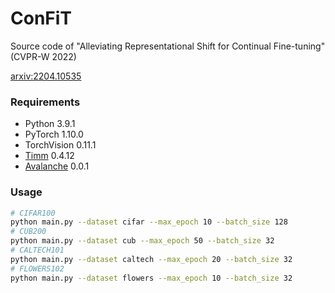 # ConFiT
Source code of "Alleviating Representational Shift for Continual Fine-tuning" (CVPR-W 2022)

[arxiv:2204.10535](https://arxiv.org/abs/2204.10535)
### Requirements
+ Python 3.9.1
+ PyTorch 1.10.0
+ TorchVision 0.11.1
+ [Timm](https://rwightman.github.io/pytorch-image-models/) 0.4.12
+ [Avalanche](https://avalanche.continualai.org/) 0.0.1 
### Usage
```sh 
# CIFAR100
python main.py --dataset cifar --max_epoch 10 --batch_size 128
# CUB200
python main.py --dataset cub --max_epoch 50 --batch_size 32
# CALTECH101
python main.py --dataset caltech --max_epoch 20 --batch_size 32
# FLOWERS102
python main.py --dataset flowers --max_epoch 10 --batch_size 32
```

